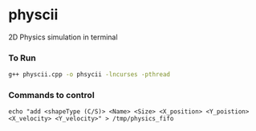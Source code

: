 # physcii
2D Physics simulation in terminal

### To Run
```sh
g++ physcii.cpp -o phsycii -lncurses -pthread
```

### Commands to control
```
echo "add <shapeType (C/S)> <Name> <Size> <X_position> <Y_poistion> <X_velocity> <Y_velocity>" > /tmp/physics_fifo
```
